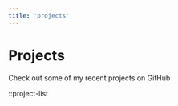 ```yaml
---
title: 'projects'
---
```


# Projects

Check out some of my recent projects on GitHub

::project-list